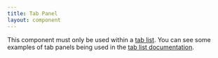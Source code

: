 ```yaml
---
title: Tab Panel
layout: component
---
```


This component must only be used within a [tab list](/docs/components/tab-list). You can see some examples of tab panels being used in the [tab list documentation](/docs/components/tab-list).

